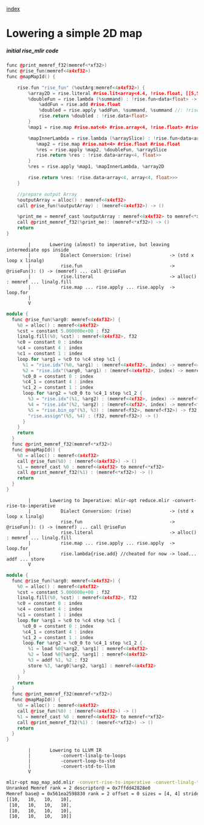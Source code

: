 [index](../README.md)
# Lowering a simple 2D map

##### initial rise_mlir code
```C++
func @print_memref_f32(memref<*xf32>)
func @rise_fun(memref<4x4xf32>)
func @mapMapId() {

    rise.fun "rise_fun" (%outArg:memref<4x4xf32>) {
        %array2D = rise.literal #rise.lit<array<4.4, !rise.float, [[5,5,5,5], [5,5,5,5], [5,5,5,5], [5,5,5,5]]>>
        %doubleFun = rise.lambda (%summand) : !rise.fun<data<float> -> data<float>> {
            %addFun = rise.add #rise.float
            %doubled = rise.apply %addFun, %summand, %summand //: !rise.fun<data<float> -> fun<data<float> -> data<float>>>, %summand, %summand
            rise.return %doubled : !rise.data<float>
        }
        %map1 = rise.map #rise.nat<4> #rise.array<4, !rise.float> #rise.array<4, !rise.float>

        %mapInnerLambda = rise.lambda (%arraySlice) : !rise.fun<data<array<4, float>> -> data<array<4, float>>> {
           %map2 = rise.map #rise.nat<4> #rise.float #rise.float
           %res = rise.apply %map2, %doubleFun, %arraySlice
           rise.return %res : !rise.data<array<4, float>>
        }
        %res = rise.apply %map1, %mapInnerLambda, %array2D

        rise.return %res: !rise.data<array<4, array<4, float>>>
    }

    //prepare output Array
    %outputArray = alloc() : memref<4x4xf32>
    call @rise_fun(%outputArray) : (memref<4x4xf32>) -> ()

    %print_me = memref_cast %outputArray : memref<4x4xf32> to memref<*xf32>
    call @print_memref_f32(%print_me): (memref<*xf32>) -> ()
    return
}
```

            |       Lowering (almost) to imperative, but leaving intermediate ops inside
            |           Dialect Conversion: (rise)              -> (std x loop x linalg) 
            |           rise.fun                                -> @riseFun(): () -> (memref) ... call @riseFun
            |           rise.literal                            -> alloc() : memref ... linalg.fill
            |           rise.map ... rise.apply ... rise.apply  -> loop.for
            |           
            V
```C++
module {
  func @rise_fun(%arg0: memref<4x4xf32>) {
    %0 = alloc() : memref<4x4xf32>
    %cst = constant 5.000000e+00 : f32
    linalg.fill(%0, %cst) : memref<4x4xf32>, f32
    %c0 = constant 0 : index
    %c4 = constant 4 : index
    %c1 = constant 1 : index
    loop.for %arg1 = %c0 to %c4 step %c1 {
      %1 = "rise.idx"(%0, %arg1) : (memref<4x4xf32>, index) -> memref<4xf32>
      %2 = "rise.idx"(%arg0, %arg1) : (memref<4x4xf32>, index) -> memref<4xf32>
      %c0_0 = constant 0 : index
      %c4_1 = constant 4 : index
      %c1_2 = constant 1 : index
      loop.for %arg2 = %c0_0 to %c4_1 step %c1_2 {
        %3 = "rise.idx"(%1, %arg2) : (memref<4xf32>, index) -> memref<f32>
        %4 = "rise.idx"(%2, %arg2) : (memref<4xf32>, index) -> memref<f32>
        %5 = "rise.bin_op"(%3, %3) : (memref<f32>, memref<f32>) -> f32
        "rise.assign"(%5, %4) : (f32, memref<f32>) -> ()
      }
    }
    return
  }
  func @print_memref_f32(memref<*xf32>)
  func @mapMapId() {
    %0 = alloc() : memref<4x4xf32>
    call @rise_fun(%0) : (memref<4x4xf32>) -> ()
    %1 = memref_cast %0 : memref<4x4xf32> to memref<*xf32>
    call @print_memref_f32(%1) : (memref<*xf32>) -> ()
    return
  }
}
```


            |       Lowering to Imperative: mlir-opt reduce.mlir -convert-rise-to-imperative        
            |           Dialect Conversion: (rise)              -> (std x loop x linalg) 
            |           rise.fun                                -> @riseFun(): () -> (memref) ... call @riseFun
            |           rise.literal                            -> alloc() : memref ... linalg.fill
            |           rise.map ... rise.apply ... rise.apply  -> loop.for
            |           rise.lambda{rise.add} //cheated for now -> load... addf ... store 
            V
```C++
module {
  func @rise_fun(%arg0: memref<4x4xf32>) {
    %0 = alloc() : memref<4x4xf32>
    %cst = constant 5.000000e+00 : f32
    linalg.fill(%0, %cst) : memref<4x4xf32>, f32
    %c0 = constant 0 : index
    %c4 = constant 4 : index
    %c1 = constant 1 : index
    loop.for %arg1 = %c0 to %c4 step %c1 {
      %c0_0 = constant 0 : index
      %c4_1 = constant 4 : index
      %c1_2 = constant 1 : index
      loop.for %arg2 = %c0_0 to %c4_1 step %c1_2 {
        %1 = load %0[%arg2, %arg1] : memref<4x4xf32>
        %2 = load %0[%arg2, %arg1] : memref<4x4xf32>
        %3 = addf %1, %2 : f32
        store %3, %arg0[%arg2, %arg1] : memref<4x4xf32>
      }
    }
    return
  }
  func @print_memref_f32(memref<*xf32>)
  func @mapMapId() {
    %0 = alloc() : memref<4x4xf32>
    call @rise_fun(%0) : (memref<4x4xf32>) -> ()
    %1 = memref_cast %0 : memref<4x4xf32> to memref<*xf32>
    call @print_memref_f32(%1) : (memref<*xf32>) -> ()
    return
  }
}
```

            |       Lowering to LLVM IR
            |           -convert-linalg-to-loops
            |           -convert-loop-to-std
            |           -convert-std-to-llvm
            V

```Bash
mlir-opt map_map_add.mlir -convert-rise-to-imperative -convert-linalg-to-loops -convert-loop-to-std -convert-std-to-llvm | mlir-cpu-runner -e mapMapId -entry-point-result=void -shared-libs=libmlir_runner_utils.so
Unranked Memref rank = 2 descriptor@ = 0x7ffdd42828e0
Memref base@ = 0x561ea2598830 rank = 2 offset = 0 sizes = [4, 4] strides = [4, 1] data = 
[[10,   10,   10,   10], 
 [10,   10,   10,   10], 
 [10,   10,   10,   10], 
 [10,   10,   10,   10]]
```

